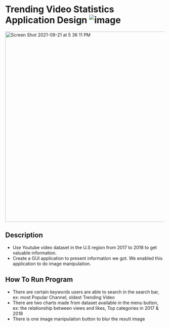 # Trending Video Statistics Application Design                                                                      ![image](https://user-images.githubusercontent.com/65463183/134241152-000f0bb1-5a4a-4568-b15e-6030783fa8ca.png)
<img width="600" alt="Screen Shot 2021-09-21 at 5 36 11 PM" src="https://user-images.githubusercontent.com/65463183/134256783-8f5d9967-c5c1-474a-9176-a345bc75ae51.png">

## Description
* Use Youtube video dataset in the U.S region from 2017 to 2018 to get valuable information. 
* Create a GUI application to present information we got. We enabled this application to do image manipulation.
## How To Run Program
* There are certain keywords users are able to search in the search bar, ex: most Popular Channel, oldest Trending Video
* There are two charts made from dataset available in the menu button, ex: the relationship between views and likes, Top categories in 2017 & 2018 
* There is one image manipulation button to blur the result image 

